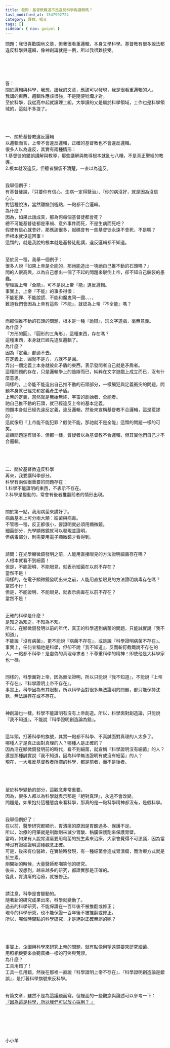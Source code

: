 ```yaml
---
title: 發問：基督教難道不是違反科學與邏輯嗎？
last_modified_at: 1547992724
category: 護教、福音
tags: []
sidebar: { nav: gospel }
---
```


<p>問題：我很喜歡園地文章，但我很看重邏輯，本身又學科學。基督教有很多說法都違反科學與邏輯，像神創論就是一例，所以我很難接受。<!--more--><br/><br/><br/><br/><br/><br/>答：<br/>關於邏輯與科學，我想，讀我的文章，應該可以發現，我是很看重邏輯的人。<br/>我講的東西，邏輯性應該很強，不是隨便唬爛才對。<br/>至於科學，我從高中起就讀理工組，大學讀的又是屬於科學領域，工作也是科學領域的，這就不多提了。<br/> <br/><br/><br/><br/>一、關於基督教違反邏輯<br/>以邏輯而言，上帝不會違反邏輯，正確的基督教也不會違反邏輯。<br/>很多人以為違反，其實有兩種情形：<br/>1.基督徒的錯誤講解與教導，那些講解與教導根本就亂七八糟，不是真正聖經的教導。<br/>2.根本就沒違反，但聽者腦袋不清楚，一直以為違反。<br/> <br/><br/>我舉個例子：<br/>有基督徒說，『只要你有信心，生病一定得醫治』、『你的病沒好，就是因為沒信心』。<br/>對這種說法，當然離譜到極點，一點都不合邏輯。<br/>為什麼？<br/>因為，如果此話成真，那為何每個基督徒都會死？<br/>總不可能基督徒都是車禍、意外事件而死，不是生病而死吧？<br/>假使有信心就會好，那應該很多，起碼會有一些基督徒永遠不會死，不是嗎？<br/>但根本就沒這回事！<br/>這類的，就是我說的根本就是基督徒亂講，違反邏輯都不知道。<br/> <br/><br/>至於另一種，我舉一個例子：<br/>很多人說『如果上帝是全能的，那祂能造出一塊祂自己推不動的石頭嗎？』<br/>問的人很高興，以為自己想出一個了不起的問題來駁倒上帝，卻不知自己腦袋的愚蠢。<br/>聖經說上帝『全能』，可不是說上帝『能』違反邏輯。<br/>事實上，上帝『不能』的事多得很：<br/>不能犯罪、不能說謊、不能和魔鬼同一國、、、，<br/>難道我們會因為上帝有這些『不能』，就認為上帝『不全能』嗎？<br/> <br/><br/>而那個推不動的石頭的問題，根本是一種『詭辯』，玩文字遊戲，毫無意義。<br/>為什麼？<br/>『方形的圓』、『圓形的三角形』，這種東西，存在嗎？<br/>這種東西，本身就已經先違反邏輯了。<br/>為什麼？<br/>因為『定義』都過不去。<br/>在定義上，圓就不是方，方就不是圓。<br/>弄出一個定義上本身就彼此矛盾的東西，表示發問者自己就是矛盾者。<br/>這種問題的存在，只是邏輯學上的詭辯而已，純粹在文字遊戲上成立而已，沒有什麼意思。<br/>同樣的，上帝能不能造出自己推不動的石頭部分，一樣觸犯與定義衝突的問題，問題本身就已經先和定義產生矛盾。<br/>上帝的定義，當然就是無始無終、宇宙的創始者、全能者。<br/>祂自己推不動的石頭，就已經違反上帝的基本定義。<br/>問題本身就已經先違反定義，違反邏輯，然後來宣稱基督教不合邏輯，這是荒謬的；<br/>這就像用『上帝能不能犯罪？假使不能，那祂就不是全能』這類的問題一樣的可笑。<br/>這類問題還有很多，但都一樣，質疑者以為基督教不合邏輯，但其實他們自己才不合邏輯。<br/> <br/> <br/><br/><br/>二、關於基督教違反科學<br/>再來，我要講科學部分。<br/>科學有兩個很重要的問題存在：<br/>1.科學不能證明的東西，不表示不存在。<br/>2.科學是變動的，常會有後者推翻前者的情形出現。<br/> <br/><br/>關於第一點，我用病菌來講好了。<br/>病菌基本上可分兩大類：細菌與病毒。<br/>不管哪一種，反正都很小，要證明就必須用顯微鏡。<br/>細菌部分，光學顯微鏡就可以發現並證明，<br/>但病毒部分，則需要用電子顯微鏡才看得到。<br/> <br/><br/>請問：在光學顯微鏡發明之前，人能用直接眼見的方法證明細菌存在嗎？<br/>人根本就看不到細菌！<br/>但是，不能證明、不能眼見，就表示細菌在以前不存在？<br/>當然不是！<br/>同樣的，在電子顯微鏡發明出來之前，人能用直接眼見的方法證明病毒存在嗎？<br/>當然不行！<br/>但是，不能證明、不能眼見，就表示病毒在以前不存在？<br/>當然不是！<br/> <br/><br/>正確的科學是什麼？<br/>是知之為知之，不知為不知。<br/>所以，在顯微鏡發明以前的年代，真正的科學遇到病菌的問題，只能誠實說『我不知道』，<br/>不能說『沒有病菌』，更不能說『病菌不存在』，或是說『科學證明病菌不存在』。<br/>事實上，任何宣稱他是科學，但卻不說『我不知道』，反而斬釘截鐵說不存在的人，一點都不科學！是虛偽的真理尋求者！不尊重科學的精神！即使他是大科學家也一樣。<br/> <br/><br/>同樣的，科學面對上帝，因為無法證明，所以只能說『我不知道』，不能說『上帝不存在』、『科學證明上帝不存在』。<br/>事實上，科學因為有其限制，所以科學面對很多無法證明的問題，都只能保持沈默，無法說存在或不存在。<br/> <br/><br/>神創論也一樣。科學不能證明有沒有上帝創造。所以，科學面對創造論，只能說『我不知道』，不能說『科學證明創造論為錯』。<br/> <br/><br/>這年頭，打著科學的旗號，其實一點都不科學、不真誠面對真理的人太多了。<br/>哪種人才是真正面對真理的人？哪種人是正確的？<br/>因為活在顯微鏡發明前的時代，看不到細菌，就宣稱『科學證明沒有細菌』的人？<br/>還是那種誠實說『我不知道，因為科學無法證明有或沒有細菌』的人？<br/>現在，一大堆反基督教者所謂的科學，都是前者，而不是後者。<br/> <br/> <br/><br/><br/>至於科學變動的部分，這觀念非常重要。<br/>因為，很多人都以為科學就表示那是『絕對真理』，永遠不會改變。<br/>問題是，如果抱持這種態度來看科學，那真的是一點科學精神都沒有，是假科學。<br/> <br/><br/>我舉個例好了：<br/>在以前，醫學研究都顯示，胃潰瘍的原因是胃酸過多、保護不足。<br/>所以，治療的用藥就是制酸劑來減少胃酸、黏膜保護劑來保護胃壁。<br/>當時，如果有人說胃潰瘍要用殺菌的抗生素來治療，大家會覺得不可思議，因為當時沒有證據證明這種觀念正確。<br/>可是，後來有位醫師，在實驗時發現，有一種細菌會造成胃潰瘍，而治療方式就是抗生素。<br/>剛開始的時候，大量醫師都嘲笑他的研究。<br/>後來，沒想到，越來越多的研究，都證實那是正確的。<br/>從此，胃潰瘍的治療，就被修正。<br/> <br/><br/>請注意，科學是會變動的。<br/>隨著新的研究成果出來，科學就變動了。<br/>過去的科學研究，不能保證在一百年後不被推翻或修正；<br/>現今的科學研究，也不能保證一百年後不被推翻或修正。<br/>所以，哪個時間點的科學研究，才是絕對正確無誤的呢？<br/> <br/> <br/><br/><br/>事實上，企圖用科學來研究上帝的問題，就有點像用望遠鏡要來研究細菌、<br/>用照相機要來收聽廣播一樣的可笑與荒謬。<br/>為什麼？<br/>工具用錯了！<br/>工具一旦用錯，然後在那裡一直說『科學證明上帝不存在』、『科學證明創造論是錯誤』，是打著科學旗號來反科學。<br/> <br/> <br/>有篇文章，雖然不是為這議題而寫，但裡面的一些觀念與論述可以參考一下：<br/><a href="/posts/269192112">『因為這是科學，所以我們可以放心採用？ 』</a><br/> <br/><br/><br/><br/><br/><br/>小小羊<br/> <br/><br/><br/>
</p>